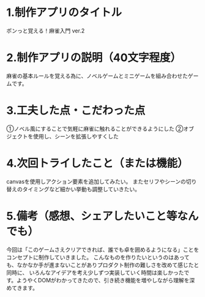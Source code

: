 # 1.制作アプリのタイトル
ポンっと覚える！麻雀入門 ver.2

# 2.制作アプリの説明（40文字程度）
麻雀の基本ルールを覚える為に、ノベルゲームとミニゲームを組み合わせたゲームです。

# 3.工夫した点・こだわった点
①ノベル風にすることで気軽に麻雀に触れることができるようにした
②オブジェクトを使用し、シーンを拡張しやすくした

# 4.次回トライしたこと（または機能）
canvasを使用しアクション要素を追加してみたい。
またセリフやシーンの切り替えのタイミングなど細かい挙動も調整していきたい。

# 5.備考（感想、シェアしたいこと等なんでも）
今回は「このゲームさえクリアできれば、誰でも卓を囲めるようになる」ことをコンセプトに制作していきました。
こんなものを作りたいというのはあっても、なかなか手が進まないことがありプロダクト制作の難しさを改めて感じたと同時に、
いろんなアイデアを考え少しずつ実装していく時間は楽しかったです。ようやくDOMがわかってきたので、引き続き機能を増やしながら理解を深めてきます。